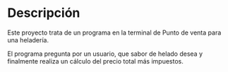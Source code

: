 # Descripción

Este proyecto trata de un programa en la terminal de Punto de venta para una heladería. 

El programa pregunta por un usuario, que sabor de helado desea y finalmente realiza un cálculo del precio total más impuestos.  

